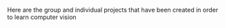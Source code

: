 Here are the group and individual projects that have been created in order to learn computer vision

